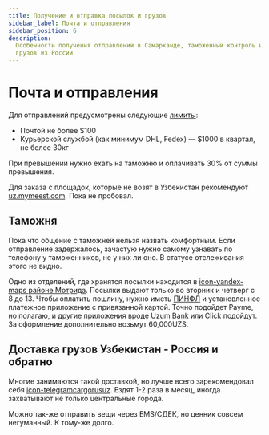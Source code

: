 ```yaml
---
title: Получение и отправка посылок и грузов
sidebar_label: Почта и отправления
sidebar_position: 6
description:
  Особенности получения отправлений в Самарканде, таможенный контроль и отправка
  грузов из России
---
```


# Почта и отправления

Для отправлений предусмотрены следующие
[лимиты](https://customs.uz/ru/lists/view/207):

- Почтой не более $100
- Курьерской службой (как минимум DHL, Fedex) — $1000 в квартал, не более 30кг

При превышении нужно ехать на таможню и оплачивать 30% от суммы превышения.

Для заказа с площадок, которые не возят в Узбекистан рекомендуют
[uz.mymeest.com](https://uz.mymeest.com/). Пока не пробовал.

## Таможня

Пока что общение с таможней нельзя назвать комфортным. Если отправление
задержалось, зачастую нужно самому узнавать по телефону у таможенников, не у них
ли оно. В статусе отслеживания этого не видно.

Одно из отделений, где хранятся посылки находится в
[icon-yandex-maps районе Мотрида](https://yandex.uz/maps/org/52808688451/).
Посылки выдают только во вторник и четверг с 8 до 13. Чтобы оплатить пошлину,
нужно иметь [ПИНФЛ](government.md#получение-пинфл) и установленное платежное
приложение с привязанной картой. Точно подойдет Payme, но полагаю, и другие
приложения вроде Uzum Bank или Click подойдут. За оформление дополнительно
возьмут 60,000UZS.

## Доставка грузов Узбекистан - Россия и обратно

Многие занимаются такой доставкой, но лучше всего зарекомендовал себя
[icon-telegram&#8288;cargorusuz](https://t.me/cargorusuz). Ездят 1-2 раза в
месяц, иногда захватывают не только центральные города.

Можно так-же отправить вещи через EMS/СДЕК, но ценник совсем негуманный. К
тому-же долго.
